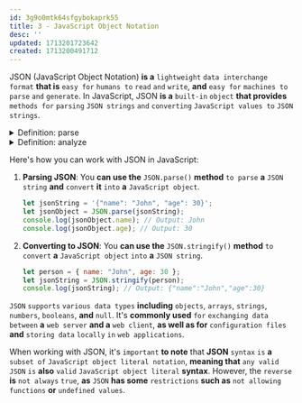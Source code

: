 ```yaml
---
id: 3g9o0mtk64sfgybokaprk55
title: 3 - JavaScript Object Notation
desc: ''
updated: 1713201723642
created: 1713200491712
---
```


JSON (JavaScript Object Notation) **is a** `lightweight` `data interchange` `format` **that is** `easy for` `humans to` `read` `and` `write`, **and** `easy for` `machines to` `parse` `and` `generate`. In JavaScript, JSON **is a** `built-in` `object` **that provides** `methods for` `parsing` `JSON strings` `and` `converting` `JavaScript values to` `JSON strings`.



<!-- start of 'parse' section -->
<details>
    <summary>Definition: parse</summary>

#
To "parse" **means to** `analyze` **and** `understand` `data`.

---
</details>
<!-- end of 'parse' section -->



<!-- start of 'analyze' section -->
<details>
    <summary>Definition: analyze</summary>

#
To "analyze" **means to** `carefully` `look at` `something to` `understand it` `better`.

---
</details>
<!-- end of 'analyze' section -->



Here's how you can work with JSON in JavaScript:

1. **Parsing JSON**: You **can use the** `JSON.parse()` **method** `to parse` **a** `JSON string` **and** `convert` **it** `into` **a** `JavaScript object`.

    ```javascript
    let jsonString = '{"name": "John", "age": 30}';
    let jsonObject = JSON.parse(jsonString);
    console.log(jsonObject.name); // Output: John
    console.log(jsonObject.age); // Output: 30
    ```

2. **Converting to JSON**: You **can use the** `JSON.stringify()` **method** `to convert` **a** `JavaScript object` `into` **a** `JSON string`.

    ```javascript
    let person = { name: "John", age: 30 };
    let jsonString = JSON.stringify(person);
    console.log(jsonString); // Output: {"name":"John","age":30}
    ```

`JSON` `supports` `various data types` **including** `objects`, `arrays`, `strings`, `numbers`, `booleans`, **and** `null`. It's **commonly used** `for` `exchanging data` `between` **a** `web server` **and a** `web client`, **as well as for** `configuration files` **and** `storing data` `locally` `in` `web applications`.

When working with JSON, it's `important` **to note** that **JSON** `syntax` `is` **a** `subset of` `JavaScript object literal notation`, **meaning that** `any valid` `JSON` `is` **also** `valid` `JavaScript object literal` **syntax**. However, the `reverse` **is** `not always` `true`, **as** `JSON` **has some** `restrictions` **such as** `not allowing` `functions` **or** `undefined values`.